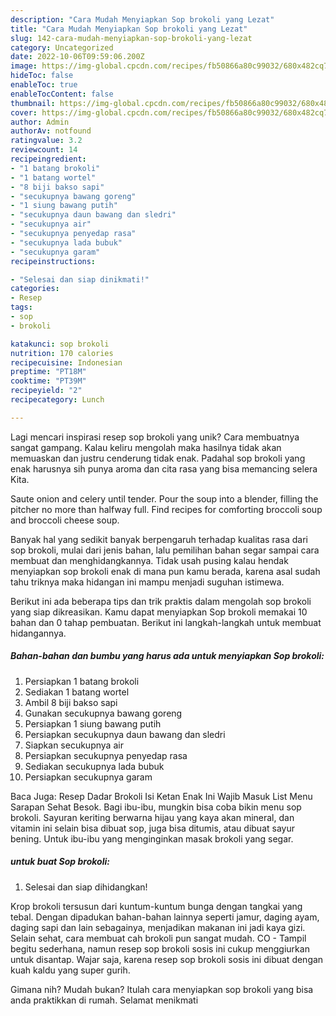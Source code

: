 ```yaml
---
description: "Cara Mudah Menyiapkan Sop brokoli yang Lezat"
title: "Cara Mudah Menyiapkan Sop brokoli yang Lezat"
slug: 142-cara-mudah-menyiapkan-sop-brokoli-yang-lezat
category: Uncategorized
date: 2022-10-06T09:59:06.200Z
image: https://img-global.cpcdn.com/recipes/fb50866a80c99032/680x482cq70/sop-brokoli-foto-resep-utama.jpg
hideToc: false
enableToc: true
enableTocContent: false
thumbnail: https://img-global.cpcdn.com/recipes/fb50866a80c99032/680x482cq70/sop-brokoli-foto-resep-utama.jpg
cover: https://img-global.cpcdn.com/recipes/fb50866a80c99032/680x482cq70/sop-brokoli-foto-resep-utama.jpg
author: Admin
authorAv: notfound
ratingvalue: 3.2
reviewcount: 14
recipeingredient:
- "1 batang brokoli"
- "1 batang wortel"
- "8 biji bakso sapi"
- "secukupnya bawang goreng"
- "1 siung bawang putih"
- "secukupnya daun bawang dan sledri"
- "secukupnya air"
- "secukupnya penyedap rasa"
- "secukupnya lada bubuk"
- "secukupnya garam"
recipeinstructions:

- "Selesai dan siap dinikmati!"
categories:
- Resep
tags:
- sop
- brokoli

katakunci: sop brokoli 
nutrition: 170 calories
recipecuisine: Indonesian
preptime: "PT18M"
cooktime: "PT39M"
recipeyield: "2"
recipecategory: Lunch

---
```





Lagi mencari inspirasi resep sop brokoli yang unik? Cara membuatnya sangat gampang. Kalau keliru mengolah maka hasilnya tidak akan memuaskan dan justru cenderung tidak enak. Padahal sop brokoli yang enak harusnya sih punya aroma dan cita rasa yang bisa memancing selera Kita.





Saute onion and celery until tender. Pour the soup into a blender, filling the pitcher no more than halfway full. Find recipes for comforting broccoli soup and broccoli cheese soup.

Banyak hal yang sedikit banyak berpengaruh terhadap kualitas rasa dari sop brokoli, mulai dari jenis bahan, lalu pemilihan bahan segar sampai cara membuat dan menghidangkannya. Tidak usah pusing kalau hendak menyiapkan sop brokoli enak di mana pun kamu berada, karena asal sudah tahu triknya maka hidangan ini mampu menjadi suguhan istimewa.






Berikut ini ada beberapa tips dan trik praktis dalam mengolah sop brokoli yang siap dikreasikan. Kamu dapat menyiapkan Sop brokoli memakai 10 bahan dan 0 tahap pembuatan. Berikut ini langkah-langkah untuk membuat hidangannya.

<!--inarticleads1-->

##### Bahan-bahan dan bumbu yang harus ada untuk menyiapkan Sop brokoli:

1. Persiapkan 1 batang brokoli
1. Sediakan 1 batang wortel
1. Ambil 8 biji bakso sapi
1. Gunakan secukupnya bawang goreng
1. Persiapkan 1 siung bawang putih
1. Persiapkan secukupnya daun bawang dan sledri
1. Siapkan secukupnya air
1. Persiapkan secukupnya penyedap rasa
1. Sediakan secukupnya lada bubuk
1. Persiapkan secukupnya garam


Baca Juga: Resep Dadar Brokoli Isi Ketan Enak Ini Wajib Masuk List Menu Sarapan Sehat Besok. Bagi ibu-ibu, mungkin bisa coba bikin menu sop brokoli. Sayuran keriting berwarna hijau yang kaya akan mineral, dan vitamin ini selain bisa dibuat sop, juga bisa ditumis, atau dibuat sayur bening. Untuk ibu-ibu yang menginginkan masak brokoli yang segar. 

<!--inarticleads2-->

#####  untuk buat Sop brokoli:


1. Selesai dan siap dihidangkan!

Krop brokoli tersusun dari kuntum-kuntum bunga dengan tangkai yang tebal. Dengan dipadukan bahan-bahan lainnya seperti jamur, daging ayam, daging sapi dan lain sebagainya, menjadikan makanan ini jadi kaya gizi. Selain sehat, cara membuat cah brokoli pun sangat mudah. CO - Tampil begitu sederhana, namun resep sop brokoli sosis ini cukup menggiurkan untuk disantap. Wajar saja, karena resep sop brokoli sosis ini dibuat dengan kuah kaldu yang super gurih. 

Gimana nih? Mudah bukan? Itulah cara menyiapkan sop brokoli yang bisa anda praktikkan di rumah. Selamat menikmati
